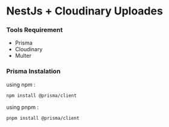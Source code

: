 # NestJs + Cloudinary Uploades

### Tools Requirement

- Prisma
- Cloudinary
- Multer

### Prisma Instalation

using npm :

```sh
npm install @prisma/client
```
using pnpm : 

```sh
pnpm install @prisma/client
```
